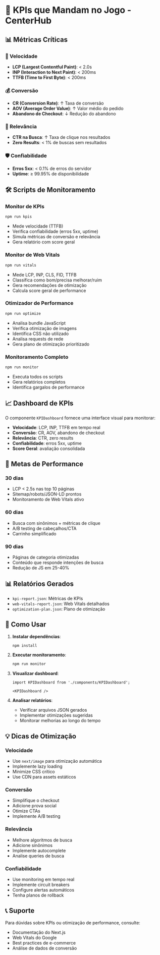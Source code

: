 # 🎯 KPIs que Mandam no Jogo - CenterHub

## 📊 Métricas Críticas

### 🚀 Velocidade
- **LCP (Largest Contentful Paint)**: < 2.0s
- **INP (Interaction to Next Paint)**: < 200ms  
- **TTFB (Time to First Byte)**: < 200ms

### 💰 Conversão
- **CR (Conversion Rate)**: ↑ Taxa de conversão
- **AOV (Average Order Value)**: ↑ Valor médio do pedido
- **Abandono de Checkout**: ↓ Redução do abandono

### 🎯 Relevância
- **CTR na Busca**: ↑ Taxa de clique nos resultados
- **Zero Results**: < 1% de buscas sem resultados

### 🛡️ Confiabilidade
- **Erros 5xx**: < 0.1% de erros do servidor
- **Uptime**: ≥ 99.95% de disponibilidade

## 🛠️ Scripts de Monitoramento

### Monitor de KPIs
```bash
npm run kpis
```
- Mede velocidade (TTFB)
- Verifica confiabilidade (erros 5xx, uptime)
- Simula métricas de conversão e relevância
- Gera relatório com score geral

### Monitor de Web Vitals
```bash
npm run vitals
```
- Mede LCP, INP, CLS, FID, TTFB
- Classifica como bom/precisa melhorar/ruim
- Gera recomendações de otimização
- Calcula score geral de performance

### Otimizador de Performance
```bash
npm run optimize
```
- Analisa bundle JavaScript
- Verifica otimização de imagens
- Identifica CSS não utilizado
- Analisa requests de rede
- Gera plano de otimização prioritizado

### Monitoramento Completo
```bash
npm run monitor
```
- Executa todos os scripts
- Gera relatórios completos
- Identifica gargalos de performance

## 📈 Dashboard de KPIs

O componente `KPIDashboard` fornece uma interface visual para monitorar:

- **Velocidade**: LCP, INP, TTFB em tempo real
- **Conversão**: CR, AOV, abandono de checkout
- **Relevância**: CTR, zero results
- **Confiabilidade**: erros 5xx, uptime
- **Score Geral**: avaliação consolidada

## 🎯 Metas de Performance

### 30 dias
- LCP < 2.5s nas top 10 páginas
- Sitemap/robots/JSON-LD prontos
- Monitoramento de Web Vitals ativo

### 60 dias
- Busca com sinônimos + métricas de clique
- A/B testing de cabeçalhos/CTA
- Carrinho simplificado

### 90 dias
- Páginas de categoria otimizadas
- Conteúdo que responde intenções de busca
- Redução de JS em 25-40%

## 📊 Relatórios Gerados

- `kpi-report.json`: Métricas de KPIs
- `web-vitals-report.json`: Web Vitals detalhados
- `optimization-plan.json`: Plano de otimização

## 🚀 Como Usar

1. **Instalar dependências**:
   ```bash
   npm install
   ```

2. **Executar monitoramento**:
   ```bash
   npm run monitor
   ```

3. **Visualizar dashboard**:
   ```tsx
   import KPIDashboard from './components/KPIDashboard';
   
   <KPIDashboard />
   ```

4. **Analisar relatórios**:
   - Verificar arquivos JSON gerados
   - Implementar otimizações sugeridas
   - Monitorar melhorias ao longo do tempo

## 💡 Dicas de Otimização

### Velocidade
- Use `next/image` para otimização automática
- Implemente lazy loading
- Minimize CSS crítico
- Use CDN para assets estáticos

### Conversão
- Simplifique o checkout
- Adicione prova social
- Otimize CTAs
- Implemente A/B testing

### Relevância
- Melhore algoritmos de busca
- Adicione sinônimos
- Implemente autocomplete
- Analise queries de busca

### Confiabilidade
- Use monitoring em tempo real
- Implemente circuit breakers
- Configure alertas automáticos
- Tenha planos de rollback

## 📞 Suporte

Para dúvidas sobre KPIs ou otimização de performance, consulte:
- Documentação do Next.js
- Web Vitals do Google
- Best practices de e-commerce
- Análise de dados de conversão
